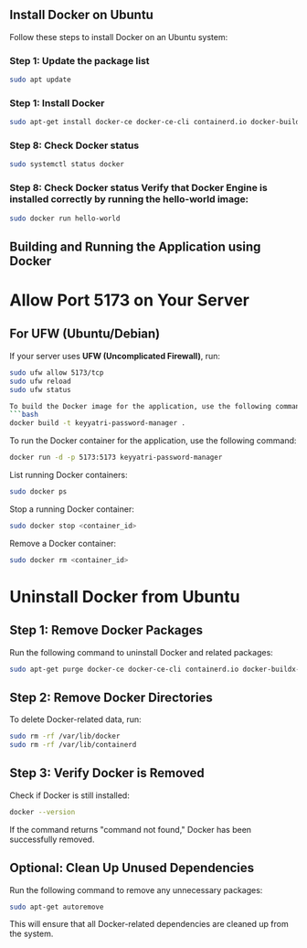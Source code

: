 ## Install Docker on Ubuntu

Follow these steps to install Docker on an Ubuntu system:

### Step 1: Update the package list
```bash
sudo apt update
```

### Step 1: Install Docker
```bash
sudo apt-get install docker-ce docker-ce-cli containerd.io docker-buildx-plugin docker-compose-plugin
```

### Step 8: Check Docker status
```bash
sudo systemctl status docker
```

### Step 8: Check Docker status Verify that Docker Engine is installed correctly by running the hello-world image:
```bash
sudo docker run hello-world
```


## Building and Running the Application using Docker


# Allow Port 5173 on Your Server

## For UFW (Ubuntu/Debian)
If your server uses **UFW (Uncomplicated Firewall)**, run:
```bash
sudo ufw allow 5173/tcp
sudo ufw reload
sudo ufw status

To build the Docker image for the application, use the following command:
```bash
docker build -t keyyatri-password-manager .
```

To run the Docker container for the application, use the following command:
```bash
docker run -d -p 5173:5173 keyyatri-password-manager
```

 List running Docker containers:
```bash
sudo docker ps
```

Stop a running Docker container:
```bash
sudo docker stop <container_id>
```

Remove a Docker container:
```bash
sudo docker rm <container_id>
```


# Uninstall Docker from Ubuntu

## Step 1: Remove Docker Packages
Run the following command to uninstall Docker and related packages:

```sh
sudo apt-get purge docker-ce docker-ce-cli containerd.io docker-buildx-plugin docker-compose-plugin docker-ce-rootless-extras
```

## Step 2: Remove Docker Directories
To delete Docker-related data, run:

```sh
sudo rm -rf /var/lib/docker
sudo rm -rf /var/lib/containerd
```

## Step 3: Verify Docker is Removed
Check if Docker is still installed:

```sh
docker --version
```
If the command returns "command not found," Docker has been successfully removed.

## Optional: Clean Up Unused Dependencies
Run the following command to remove any unnecessary packages:

```sh
sudo apt-get autoremove
```

This will ensure that all Docker-related dependencies are cleaned up from the system.



